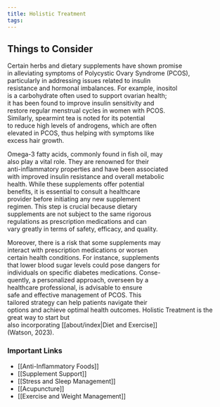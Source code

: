 ```yaml
---
title: Holistic Treatment
tags:
---
```


## Things to Consider

Certain herbs and dietary supplements have shown promise  
in alleviating symptoms of Polycystic Ovary Syndrome (PCOS),  
particularly in addressing issues related to insulin  
resistance and hormonal imbalances. For example, inositol  
is a carbohydrate often used to support ovarian health;  
it has been found to improve insulin sensitivity and  
restore regular menstrual cycles in women with PCOS.  
Similarly, spearmint tea is noted for its potential  
to reduce high levels of androgens, which are often  
elevated in PCOS, thus helping with symptoms like  
excess hair growth.

Omega-3 fatty acids, commonly found in fish oil, may  
also play a vital role. They are renowned for their  
anti-inflammatory properties and have been associated  
with improved insulin resistance and overall metabolic  
health. While these supplements offer potential  
benefits, it is essential to consult a healthcare  
provider before initiating any new supplement  
regimen. This step is crucial because dietary  
supplements are not subject to the same rigorous  
regulations as prescription medications and can  
vary greatly in terms of safety, efficacy, and quality.  

Moreover, there is a risk that some supplements may  
interact with prescription medications or worsen  
certain health conditions. For instance, supplements  
that lower blood sugar levels could pose dangers for  
individuals on specific diabetes medications. Conse-  
quently, a personalized approach, overseen by a  
healthcare professional, is advisable to ensure  
safe and effective management of PCOS. This  
tailored strategy can help patients navigate their  
options and achieve optimal health outcomes.
Holistic Treatment is the great way to start but  
also incorporating  [[about/index|Diet and Exercise]]  
(Watson, 2023). 

### Important Links

* [[Anti-Inflammatory Foods]]
* [[Supplement Support]]
* [[Stress and Sleep Management]]
* [[Acupuncture]]
* [[Exercise and Weight Management]]